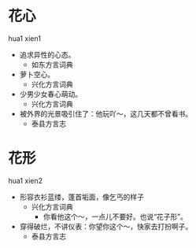 









# 花心
hua1 xien1
+ 追求异性的心态。
  * 如东方言词典
+ 萝卜空心。
  * 兴化方言词典
+ 少男少女春心萌动。
  * 兴化方言词典
+ 被外界的光景吸引住了：他玩吖～，这几天都不曾看书。
  * 泰县方言志

# 花形
hua1 xien2
+ 形容衣衫蓝缕，蓬首垢面，像乞丐的样子
  * 兴化方言词典
    - 你看他这个～，一点儿不要好。也说“花子形”。
+ 穿得破烂，不讲仪表：你望你这个～，快家去打扮啊子。
  * 泰县方言志
